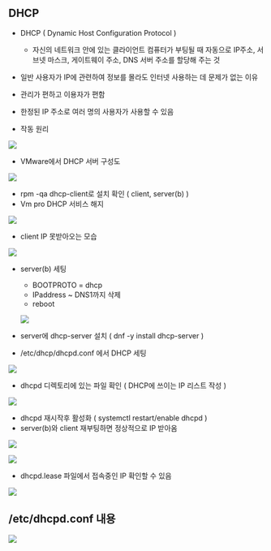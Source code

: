 ## DHCP ##
- DHCP ( Dynamic Host Configuration Protocol )
  - 자신의 네트워크 안에 있는 클라이언트 컴퓨터가 부팅될 때 자동으로 IP주소, 서브넷 마스크, 게이트웨이 주소, DNS 서버 주소를 할당해 주는 것
  
- 일반 사용자가 IP에 관련하여 정보를 몰라도 인터넷 사용하는 데 문제가 없는 이유
- 관리가 편하고 이용자가 편함
- 한정된 IP 주소로 여러 명의 사용자가 사용할 수 있음
- 작동 원리

![](https://velog.velcdn.com/images/xodbs1123/post/d5ef635f-b9d6-41f6-8797-4cd29e7047d9/image.png)

- VMware에서 DHCP 서버 구성도

![](https://velog.velcdn.com/images/xodbs1123/post/af77c5df-9181-4e25-80ca-157bb972ae88/image.png)

- rpm -qa dhcp-client로 설치 확인 ( client, server(b) )
- Vm pro DHCP 서비스 해지

![](https://velog.velcdn.com/images/xodbs1123/post/ba997343-d59c-431f-86f5-c6b272b43097/image.png)

- client IP 못받아오는 모습

![](https://velog.velcdn.com/images/xodbs1123/post/cb83fab7-38e0-4c7d-9b6d-050fedd55772/image.png)
- server(b) 세팅
  - BOOTPROTO = dhcp
  - IPaddress ~ DNS1까지 삭제
  - reboot
  
  ![](https://velog.velcdn.com/images/xodbs1123/post/a6275ccb-def9-4e63-871b-09f4889894a0/image.png)

- server에 dhcp-server 설치 ( dnf -y install dhcp-server )
- /etc/dhcp/dhcpd.conf 에서 DHCP 세팅 

![](https://velog.velcdn.com/images/xodbs1123/post/04edee1f-abe3-421e-8ca8-52c045b171e5/image.png)

- dhcpd 디렉토리에 있는 파일 확인 ( DHCP에 쓰이는 IP 리스트 작성 )

![](https://velog.velcdn.com/images/xodbs1123/post/aa906c42-686f-4cc1-8f04-5c734321dd4d/image.png)
- dhcpd 재시작후 활성화 ( systemctl restart/enable dhcpd )
- server(b)와 client 재부팅하면 정상적으로 IP 받아옴

![](https://velog.velcdn.com/images/xodbs1123/post/94b09e66-14c3-4639-b944-c7cf923ea17e/image.png)

![](https://velog.velcdn.com/images/xodbs1123/post/6514249c-a431-4368-83f1-ac0206711507/image.png)

- dhcpd.lease 파일에서 접속중인 IP 확인할 수 있음

![](https://velog.velcdn.com/images/xodbs1123/post/7278a7f5-0d1d-4beb-a190-a77363b12d42/image.png)

## /etc/dhcpd.conf 내용 ##

![](https://velog.velcdn.com/images/xodbs1123/post/88461a25-f15e-4752-97a9-9e95781577e0/image.png)
